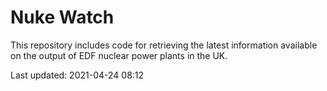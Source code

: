 # Nuke Watch

This repository includes code for retrieving the latest information available on the output of EDF nuclear power plants in the UK.

Last updated: 2021-04-24 08:12